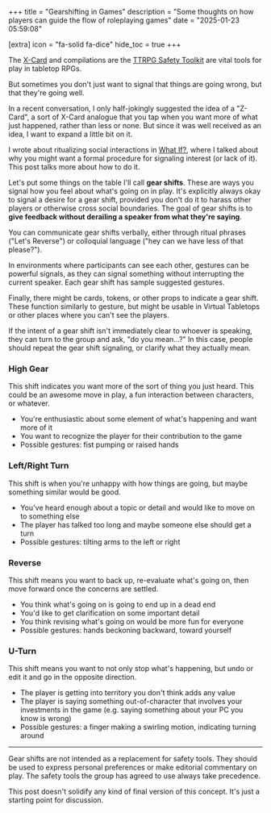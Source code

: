 +++
title = "Gearshifting in Games"
description = "Some thoughts on how players can guide the flow of roleplaying games"
date = "2025-01-23 05:59:08"

[extra]
icon = "fa-solid fa-dice"
hide_toc = true
+++

The [X-Card](https://en.wikipedia.org/wiki/X-Card) and compilations are the [TTRPG Safety Toolkit](https://ttrpgsafetytoolkit.com/)
are vital tools for play in tabletop RPGs.

But sometimes you don't just want to signal that things are going wrong, but that they're going well.

<!-- more -->

In a recent conversation, I only half-jokingly suggested the idea of a "Z-Card",
a sort of X-Card analogue that you tap when you want more of what just happened, rather than less or none.
But since it was well received as an idea, I want to expand a little bit on it.

I wrote about ritualizing social interactions in [What If?](@/blog/what-if.md),
where I talked about why you might want a formal procedure for signaling interest (or lack of it).
This post talks more about how to do it.

Let's put some things on the table I'll call **gear shifts**.
These are ways you signal how you feel about what's going on in play.
It's explicitly always okay to signal a desire for a gear shift,
provided you don't do it to harass other players or otherwise cross social boundaries.
The goal of gear shifts is to **give feedback without derailing a speaker from what they're saying**.

You can communicate gear shifts verbally, either through ritual phrases ("Let's Reverse") or colloquial language ("hey can we have less of that please?").

In environments where participants can see each other, gestures can be powerful signals,
as they can signal something without interrupting the current speaker.
Each gear shift has sample suggested gestures.

Finally, there might be cards, tokens, or other props to indicate a gear shift.
These function similarly to gesture, but might be usable in Virtual Tabletops or other places where you can't see the players.

If the intent of a gear shift isn't immediately clear to whoever is speaking, they can turn to the group and ask, "do you mean...?"
In this case, people should repeat the gear shift signaling, or clarify what they actually mean.

### High Gear

This shift indicates you want more of the sort of thing you just heard.
This could be an awesome move in play, a fun interaction between characters, or whatever.

* You're enthusiastic about some element of what's happening and want more of it
* You want to recognize the player for their contribution to the game
* Possible gestures: fist pumping or raised hands

### Left/Right Turn

This shift is when you're unhappy with how things are going,
but maybe something similar would be good.

* You've heard enough about a topic or detail and would like to move on to something else
* The player has talked too long and maybe someone else should get a turn
* Possible gestures: tilting arms to the left or right

### Reverse

This shift means you want to back up, re-evaluate what's going on, then
move forward once the concerns are settled.

* You think what's going on is going to end up in a dead end
* You'd like to get clarification on some important detail
* You think revising what's going on would be more fun for everyone
* Possible gestures: hands beckoning backward, toward yourself

### U-Turn

This shift means you want to not only stop what's happening, but undo or edit it
and go in the opposite direction.

* The player is getting into territory you don't think adds any value
* The player is saying something out-of-character that involves your investments in the game (e.g. saying something about your PC you know is wrong)
* Possible gestures: a finger making a swirling motion, indicating turning around

----

Gear shifts are not intended as a replacement for safety tools.
They should be used to express personal preferences or make editorial commentary on play.
The safety tools the group has agreed to use always take precedence.

This post doesn't solidify any kind of final version of this concept.
It's just a starting point for discussion.